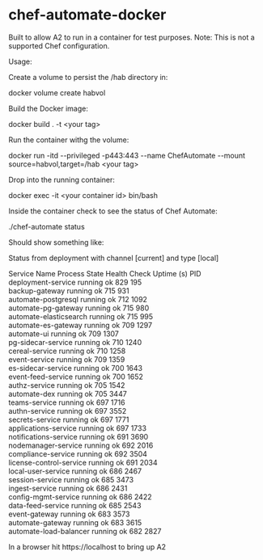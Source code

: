 # chef-automate-docker

Built to allow A2 to run in a container for test purposes.
Note: This is not a supported Chef configuration.

Usage:

Create a volume to persist the /hab directory in:

docker volume create habvol

Build the Docker image:

docker build . -t \<your tag\> 

Run the container withg the volume:

docker run -itd  --privileged -p443:443 --name ChefAutomate --mount source=habvol,target=/hab \<your tag\>

Drop into the running container:

docker exec -it \<your container id\>  bin/bash

Inside the container check to see the status of Chef Automate:

./chef-automate status

Should show something like:

Status from deployment with channel [current] and type [local]

Service Name            Process State  Health Check  Uptime (s) PID</br>
deployment-service      running        ok            829        195</br>
backup-gateway          running        ok            715        931</br>
automate-postgresql     running        ok            712        1092</br>
automate-pg-gateway     running        ok            715        980</br>
automate-elasticsearch  running        ok            715        995</br>
automate-es-gateway     running        ok            709        1297</br>
automate-ui             running        ok            709        1307</br>
pg-sidecar-service      running        ok            710        1240</br>
cereal-service          running        ok            710        1258</br>
event-service           running        ok            709        1359</br>
es-sidecar-service      running        ok            700        1643</br>
event-feed-service      running        ok            700        1652</br>
authz-service           running        ok            705        1542</br>
automate-dex            running        ok            705        3447</br>
teams-service           running        ok            697        1716</br>
authn-service           running        ok            697        3552</br>
secrets-service         running        ok            697        1771</br>
applications-service    running        ok            697        1733</br>
notifications-service   running        ok            691        3690</br>
nodemanager-service     running        ok            692        2016</br>
compliance-service      running        ok            692        3504</br>
license-control-service running        ok            691        2034</br>
local-user-service      running        ok            686        2467</br>
session-service         running        ok            685        3473</br>
ingest-service          running        ok            686        2431</br>
config-mgmt-service     running        ok            686        2422</br>
data-feed-service       running        ok            685        2543</br>
event-gateway           running        ok            683        3573</br>
automate-gateway        running        ok            683        3615</br>
automate-load-balancer  running        ok            682        2827</br>

In a browser hit https://localhost to bring up A2
